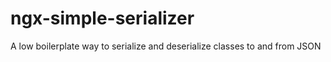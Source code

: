 # ngx-simple-serializer
A low boilerplate way to serialize and deserialize classes to and from JSON
